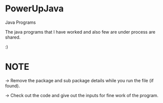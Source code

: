# PowerUpJava
Java Programs

The java programs that I have worked and also few are under process are shared.

:)

# NOTE
-> Remove the package and sub package details while you run the file (if found).

-> Check out the code and give out the inputs for fine work of the program.
